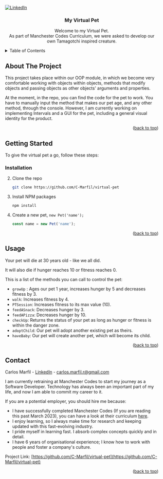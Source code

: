 <a name="readme-top"></a>



<!-- PROJECT SHIELDS -->
[![LinkedIn][linkedin-shield]][linkedin-url]

<h3 align="center">My Virtual Pet</h3>

  <p align="center">
    Welcome to my Virtual Pet. 
    <br />
    As part of Manchester Codes Curriculum, we were asked to develop our own Tamagotchi inspired creature.
  </p>
</div>



<!-- TABLE OF CONTENTS -->
<details>
  <summary>Table of Contents</summary>
  <ol>
    <li>
      <a href="#about-the-project">About The Project</a>
    </li>
  <li><a href="#installation">Installation</a></li>
    <li><a href="#usage">Usage</a></li>
    <li><a href="#contact">Contact</a></li>
  </ol>
</details>



<!-- ABOUT THE PROJECT -->
## About The Project

<!-- [![Product Name Screen Shot][product-screenshot]](https://example.com)-->
This project takes place within our OOP module, in which we become very comfortable working with objects within objects, methods that modify objects and passing objects as other objects' arguments and properties.

At the moment, in the repo, you can find the code for the pet to work. You have to manually input the method that makes our pet age, and any other method, through the console. However, I am currently working on implementing Intervals and a GUI for the pet, including a general visual identity for the product.

<p align="right">(<a href="#readme-top">back to top</a>)</p>


<!-- GETTING STARTED -->
## Getting Started

To give the virtual pet a go, follow these steps:

### Installation

2. Clone the repo
   ```sh
   git clone https://github.com/C-Marfil/virtual-pet
   ```
3. Install NPM packages
   ```sh
   npm install
   ```
4. Create a new pet, `new Pet('name');`
   ```js
   const name = new Pet('name');
   ```

<p align="right">(<a href="#readme-top">back to top</a>)</p>

<!-- USAGE EXAMPLES -->
## Usage
Your pet will die at 30 years old - like we all did.

It will also die if hunger reaches 10 or fitness reaches 0.

This is a list of the methods you can call to control the pet:
- `growUp` : Ages our pet 1 year, increases hunger by 5 and decreases fitness by 3.
- `walk`: Increases fitness by 4.</li>
- `PTSession`: Increases fitness to its max value (10).
- `feedASnack`: Decreases hunger by 3.
- `feedAPizza`: Decreases hunger by 10.
- `checkUp`: Returns the status of your pet as long as hunger or fitness is within the danger zone.
- `adoptChild`: Our pet will adopt another existing pet as theirs.
- `haveBaby`: Our pet will create another pet, which will become its child.

<p align="right">(<a href="#readme-top">back to top</a>)</p>

<!-- CONTACT -->
## Contact

Carlos Marfil - <a href='https://www.linkedin.com/in/carlos-marfil-55875324a/'>LinkedIn</a> - carlos.marfil.r@gmail.com

I am currently retraining at Manchester Codes to start my journey as a Software Developer. Technology has always been an important part of my life, and now I am able to commit my career to it. 

If you are a potential employer, you should hire me because:

- I have successfully completed Manchester Codes (If you are reading this past March 2023), you can have a look at their curriculum <a href='https://www.manchestercodes.com/why-manchester-codes'>here</a>.
- I enjoy learning, so I always make time for research and keeping updated with this fast-evolving industry.
- I pride myself in learning fast. I absorb complex concepts quickly and in detail.
- I have 6 years of organisational experience; I know how to work with people and foster a company's culture.

Project Link: [https://github.com/C-Marfil/virtual-pet](https://github.com/C-Marfil/virtual-pet)

<p align="right">(<a href="#readme-top">back to top</a>)</p>


<!-- MARKDOWN LINKS & IMAGES -->

[linkedin-shield]: https://img.shields.io/badge/-LinkedIn-black.svg?style=for-the-badge&logo=linkedin&colorB=555
[linkedin-url]: https://www.linkedin.com/in/carlos-marfil-55875324a/
